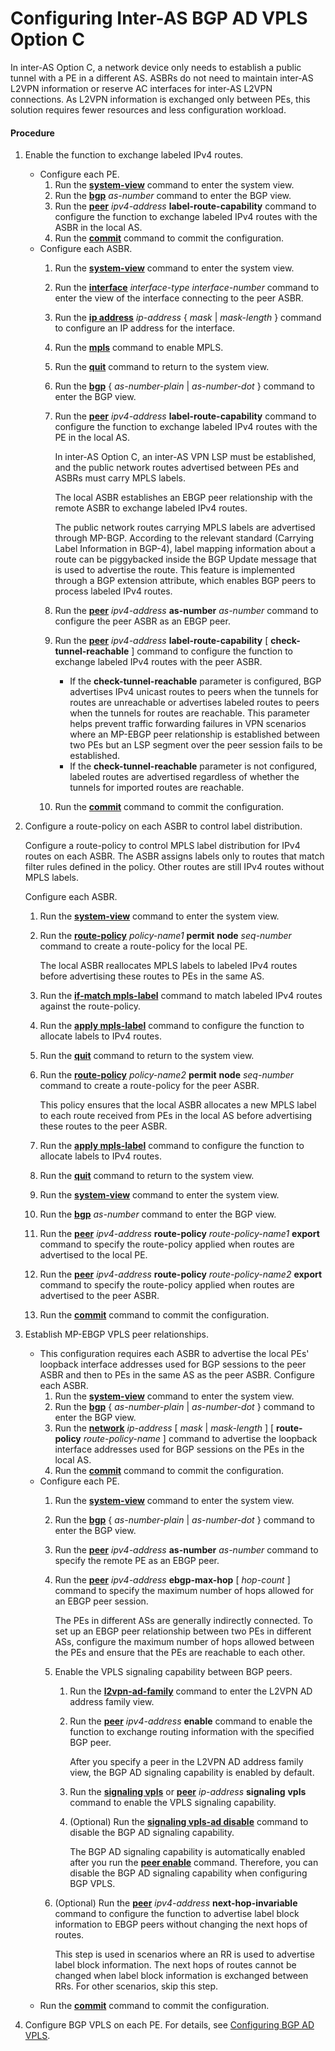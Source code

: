 Configuring Inter-AS BGP AD VPLS Option C
=========================================

In inter-AS Option C, a network device only needs to establish a public tunnel with a PE in a different AS. ASBRs do not need to maintain inter-AS L2VPN information or reserve AC interfaces for inter-AS L2VPN connections. As L2VPN information is exchanged only between PEs, this solution requires fewer resources and less configuration workload.

#### Procedure

1. Enable the function to exchange labeled IPv4 routes.
   
   
   * Configure each PE.
     1. Run the [**system-view**](cmdqueryname=system-view) command to enter the system view.
     2. Run the [**bgp**](cmdqueryname=bgp) *as-number* command to enter the BGP view.
     3. Run the [**peer**](cmdqueryname=peer) *ipv4-address* **label-route-capability** command to configure the function to exchange labeled IPv4 routes with the ASBR in the local AS.
     4. Run the [**commit**](cmdqueryname=commit) command to commit the configuration.
   * Configure each ASBR.
     1. Run the [**system-view**](cmdqueryname=system-view) command to enter the system view.
     2. Run the [**interface**](cmdqueryname=interface) *interface-type* *interface-number* command to enter the view of the interface connecting to the peer ASBR.
     3. Run the [**ip address**](cmdqueryname=ip+address) *ip-address* { *mask* | *mask-length* } command to configure an IP address for the interface.
     4. Run the [**mpls**](cmdqueryname=mpls) command to enable MPLS.
     5. Run the [**quit**](cmdqueryname=quit) command to return to the system view.
     6. Run the [**bgp**](cmdqueryname=bgp) { *as-number-plain* | *as-number-dot* } command to enter the BGP view.
     7. Run the [**peer**](cmdqueryname=peer) *ipv4-address* **label-route-capability** command to configure the function to exchange labeled IPv4 routes with the PE in the local AS.
        
        In inter-AS Option C, an inter-AS VPN LSP must be established, and the public network routes advertised between PEs and ASBRs must carry MPLS labels.
        
        The local ASBR establishes an EBGP peer relationship with the remote ASBR to exchange labeled IPv4 routes.
        
        The public network routes carrying MPLS labels are advertised through MP-BGP. According to the relevant standard (Carrying Label Information in BGP-4), label mapping information about a route can be piggybacked inside the BGP Update message that is used to advertise the route. This feature is implemented through a BGP extension attribute, which enables BGP peers to process labeled IPv4 routes.
     8. Run the [**peer**](cmdqueryname=peer) *ipv4-address* **as-number** *as-number* command to configure the peer ASBR as an EBGP peer.
     9. Run the [**peer**](cmdqueryname=peer) *ipv4-address* **label-route-capability** [ **check-tunnel-reachable** ] command to configure the function to exchange labeled IPv4 routes with the peer ASBR.
        
        + If the **check-tunnel-reachable** parameter is configured, BGP advertises IPv4 unicast routes to peers when the tunnels for routes are unreachable or advertises labeled routes to peers when the tunnels for routes are reachable. This parameter helps prevent traffic forwarding failures in VPN scenarios where an MP-EBGP peer relationship is established between two PEs but an LSP segment over the peer session fails to be established.
        + If the **check-tunnel-reachable** parameter is not configured, labeled routes are advertised regardless of whether the tunnels for imported routes are reachable.
     10. Run the [**commit**](cmdqueryname=commit) command to commit the configuration.
2. Configure a route-policy on each ASBR to control label distribution.
   
   
   
   Configure a route-policy to control MPLS label distribution for IPv4 routes on each ASBR. The ASBR assigns labels only to routes that match filter rules defined in the policy. Other routes are still IPv4 routes without MPLS labels.
   
   Configure each ASBR.
   
   
   
   1. Run the [**system-view**](cmdqueryname=system-view) command to enter the system view.
   2. Run the [**route-policy**](cmdqueryname=route-policy) *policy-name1* **permit** **node** *seq-number* command to create a route-policy for the local PE.
      
      
      
      The local ASBR reallocates MPLS labels to labeled IPv4 routes before advertising these routes to PEs in the same AS.
   3. Run the [**if-match mpls-label**](cmdqueryname=if-match+mpls-label) command to match labeled IPv4 routes against the route-policy.
   4. Run the [**apply mpls-label**](cmdqueryname=apply+mpls-label) command to configure the function to allocate labels to IPv4 routes.
   5. Run the [**quit**](cmdqueryname=quit) command to return to the system view.
   6. Run the [**route-policy**](cmdqueryname=route-policy) *policy-name2* **permit** **node** *seq-number* command to create a route-policy for the peer ASBR.
      
      
      
      This policy ensures that the local ASBR allocates a new MPLS label to each route received from PEs in the local AS before advertising these routes to the peer ASBR.
   7. Run the [**apply mpls-label**](cmdqueryname=apply+mpls-label) command to configure the function to allocate labels to IPv4 routes.
   8. Run the [**quit**](cmdqueryname=quit) command to return to the system view.
   9. Run the [**system-view**](cmdqueryname=system-view) command to enter the system view.
   10. Run the [**bgp**](cmdqueryname=bgp) *as-number* command to enter the BGP view.
   11. Run the [**peer**](cmdqueryname=peer) *ipv4-address* **route-policy** *route-policy-name1* **export** command to specify the route-policy applied when routes are advertised to the local PE.
   12. Run the [**peer**](cmdqueryname=peer) *ipv4-address* **route-policy** *route-policy-name2* **export** command to specify the route-policy applied when routes are advertised to the peer ASBR.
   13. Run the [**commit**](cmdqueryname=commit) command to commit the configuration.
3. Establish MP-EBGP VPLS peer relationships.
   
   
   * This configuration requires each ASBR to advertise the local PEs' loopback interface addresses used for BGP sessions to the peer ASBR and then to PEs in the same AS as the peer ASBR. Configure each ASBR.
     1. Run the [**system-view**](cmdqueryname=system-view) command to enter the system view.
     2. Run the [**bgp**](cmdqueryname=bgp) { *as-number-plain* | *as-number-dot* } command to enter the BGP view.
     3. Run the [**network**](cmdqueryname=network) *ip-address* [ *mask* | *mask-length* ] [ **route-policy** *route-policy-name* ] command to advertise the loopback interface addresses used for BGP sessions on the PEs in the local AS.
     4. Run the [**commit**](cmdqueryname=commit) command to commit the configuration.
   * Configure each PE.
     1. Run the [**system-view**](cmdqueryname=system-view) command to enter the system view.
     2. Run the [**bgp**](cmdqueryname=bgp) { *as-number-plain* | *as-number-dot* } command to enter the BGP view.
     3. Run the [**peer**](cmdqueryname=peer) *ipv4-address* **as-number** *as-number* command to specify the remote PE as an EBGP peer.
     4. Run the [**peer**](cmdqueryname=peer) *ipv4-address* **ebgp-max-hop** [ *hop-count* ] command to specify the maximum number of hops allowed for an EBGP peer session.
        
        The PEs in different ASs are generally indirectly connected. To set up an EBGP peer relationship between two PEs in different ASs, configure the maximum number of hops allowed between the PEs and ensure that the PEs are reachable to each other.
     5. Enable the VPLS signaling capability between BGP peers.
        1. Run the [**l2vpn-ad-family**](cmdqueryname=l2vpn-ad-family) command to enter the L2VPN AD address family view.
        2. Run the [**peer**](cmdqueryname=peer) *ipv4-address* **enable** command to enable the function to exchange routing information with the specified BGP peer.
           
           After you specify a peer in the L2VPN AD address family view, the BGP AD signaling capability is enabled by default.
        3. Run the [**signaling vpls**](cmdqueryname=signaling+vpls) or [**peer**](cmdqueryname=peer) *ip-address* **signaling** **vpls** command to enable the VPLS signaling capability.
        4. (Optional) Run the [**signaling vpls-ad disable**](cmdqueryname=signaling+vpls-ad+disable) command to disable the BGP AD signaling capability.
           
           The BGP AD signaling capability is automatically enabled after you run the [**peer enable**](cmdqueryname=peer+enable) command. Therefore, you can disable the BGP AD signaling capability when configuring BGP VPLS.
     6. (Optional) Run the [**peer**](cmdqueryname=peer) *ipv4-address* **next-hop-invariable** command to configure the function to advertise label block information to EBGP peers without changing the next hops of routes.
        
        This step is used in scenarios where an RR is used to advertise label block information. The next hops of routes cannot be changed when label block information is exchanged between RRs. For other scenarios, skip this step.
   * Run the [**commit**](cmdqueryname=commit) command to commit the configuration.
4. Configure BGP VPLS on each PE. For details, see [Configuring BGP AD VPLS](dc_vrp_vpls_cfg_5057.html).